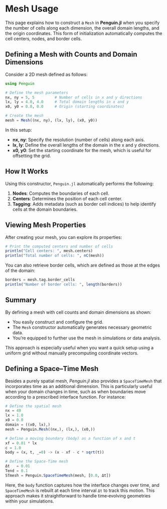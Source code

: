 # Mesh Usage

This page explains how to construct a `Mesh` in **Penguin.jl** when you specify the number of cells along each dimension, the overall domain lengths, and the origin coordinates. This form of initialization automatically computes the cell centers, nodes, and border cells.

## Defining a Mesh with Counts and Domain Dimensions

Consider a 2D mesh defined as follows:

```julia
using Penguin

# Define the mesh parameters
nx, ny = 5, 5         # Number of cells in x and y directions
lx, ly = 4.0, 4.0     # Total domain lengths in x and y
x0, y0 = 0.0, 0.0     # Origin (starting coordinates)

# Create the mesh
mesh = Mesh((nx, ny), (lx, ly), (x0, y0))
```

In this setup:
- **nx, ny**: Specify the resolution (number of cells) along each axis.
- **lx, ly**: Define the overall lengths of the domain in the x and y directions.
- **x0, y0**: Set the starting coordinate for the mesh, which is useful for offsetting the grid.

## How It Works

Using this constructor, `Penguin.jl` automatically performs the following:
1. **Nodes**: Computes the boundaries of each cell.
2. **Centers**: Determines the position of each cell center.
3. **Tagging**: Adds metadata (such as border cell indices) to help identify cells at the domain boundaries.

## Viewing Mesh Properties

After creating your mesh, you can explore its properties:

```julia
# Print the computed centers and number of cells
println("Cell centers: ", mesh.centers)
println("Total number of cells: ", nC(mesh))
```

You can also retrieve border cells, which are defined as those at the edges of the domain:

```julia
borders = mesh.tag.border_cells
println("Number of border cells: ", length(borders))
```

## Summary

By defining a mesh with cell counts and domain dimensions as shown:
- You easily construct and configure the grid.
- The `Mesh` constructor automatically generates necessary geometric data.
- You’re equipped to further use the mesh in simulations or data analysis.

This approach is especially useful when you want a quick setup using a uniform grid without manually precomputing coordinate vectors.  

## Defining a Space–Time Mesh

Besides a purely spatial mesh, *Penguin.jl* also provides a `SpaceTimeMesh` that incorporates time as an additional dimension. This is particularly useful when your domain changes in time, such as when boundaries move according to a prescribed interface function. For instance:

```julia
# Define the spatial mesh
nx = 40
lx = 1.0
x0 = 0.0
domain = ((x0, lx),)
mesh = Penguin.Mesh((nx,), (lx,), (x0,))

# Define a moving boundary (body) as a function of x and t
xf = 0.01 * lx
c = 1.0
body = (x, t, _=0) -> (x - xf - c * sqrt(t))

# Define the Space-Time mesh
Δt   = 0.01
Tend = 0.1
STmesh = Penguin.SpaceTimeMesh(mesh, [0.0, Δt])
```

Here, the `body` function captures how the interface changes over time, and `SpaceTimeMesh` is rebuilt at each time interval `Δt` to track this motion. This approach makes it straightforward to handle time‐evolving geometries within your simulations.